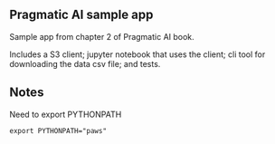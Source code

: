 ## Pragmatic AI sample app

Sample app from chapter 2 of Pragmatic AI book.

Includes a S3 client; jupyter notebook that uses the client; cli tool for downloading the data csv file; and tests.


## Notes

Need to export PYTHONPATH
```
export PYTHONPATH="paws"
```